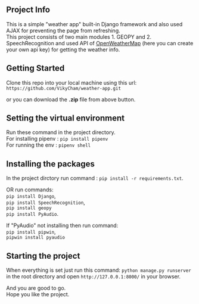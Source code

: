 ## Project Info

This is a simple "weather app" built-in Django framework and also used AJAX for preventing the page from refreshing.  
This project consists of two main modules 1. GEOPY and 2. SpeechRecognition and used API of [OpenWeatherMap](https://openweathermap.org/) (here you can create your own api key) for getting the weather info.

## Getting Started

Clone this repo into your local machine using this url:
`https://github.com/VikyCham/weather-app.git`

or you can download the **.zip** file from above button.

## Setting the virtual environment

Run these command in the project directory.\
For installing pipenv : `pip install pipenv`\
For running the env : `pipenv shell`

## Installing the packages

In the project dirctory run command : `pip install -r requirements.txt`.

OR run commands:\
`pip install Django`,\
`pip install SpeechRecognition`,\
`pip install geopy`\
`pip install PyAudio`.

If "PyAudio" not installing then run command:\
`pip install pipwin`,\
`pipwin install pyaudio`

## Starting the project

When everything is set just run this command: `python manage.py runserver` in the root directory and open `http://127.0.0.1:8000/` in your browser.

And you are good to go.\
Hope you like the project.
